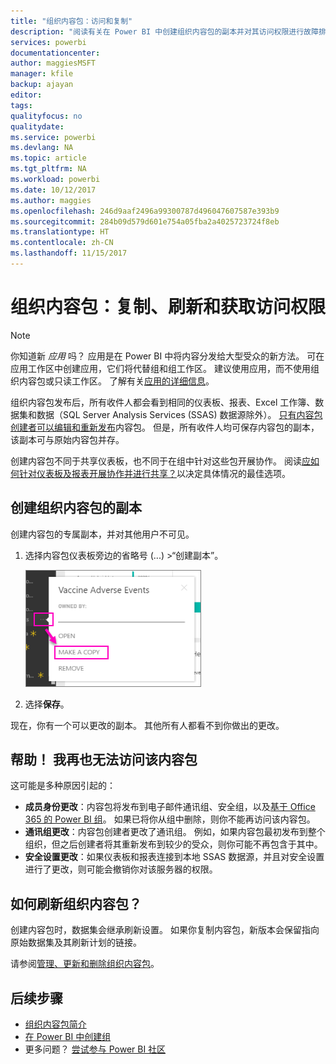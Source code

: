 ```yaml
---
title: "组织内容包：访问和复制"
description: "阅读有关在 Power BI 中创建组织内容包的副本并对其访问权限进行故障排除的信息"
services: powerbi
documentationcenter: 
author: maggiesMSFT
manager: kfile
backup: ajayan
editor: 
tags: 
qualityfocus: no
qualitydate: 
ms.service: powerbi
ms.devlang: NA
ms.topic: article
ms.tgt_pltfrm: NA
ms.workload: powerbi
ms.date: 10/12/2017
ms.author: maggies
ms.openlocfilehash: 246d9aaf2496a99300787d496047607587e393b9
ms.sourcegitcommit: 284b09d579d601e754a05fba2a4025723724f8eb
ms.translationtype: HT
ms.contentlocale: zh-CN
ms.lasthandoff: 11/15/2017
---
```

# <a name="organizational-content-packs-copy-refresh-and-get-access"></a>组织内容包：复制、刷新和获取访问权限
> [!NOTE]
> 你知道新 *应用* 吗？ 应用是在 Power BI 中将内容分发给大型受众的新方法。 可在应用工作区中创建应用，它们将代替组和组工作区。 建议使用应用，而不使用组织内容包或只读工作区。 了解有关[应用的详细信息](service-install-use-apps.md)。
> 
> 

组织内容包发布后，所有收件人都会看到相同的仪表板、报表、Excel 工作簿、数据集和数据（SQL Server Analysis Services (SSAS) 数据源除外）。  [只有内容包创建者可以编辑和重新发布](service-organizational-content-pack-manage-update-delete.md)内容包。  但是，所有收件人均可保存内容包的副本，该副本可与原始内容包并存。

创建内容包不同于共享仪表板，也不同于在组中针对这些包开展协作。 阅读[应如何针对仪表板及报表开展协作并进行共享？](service-how-to-collaborate-distribute-dashboards-reports.md)以决定具体情况的最佳选项。

## <a name="create-a-copy-of-an-organizational-content-pack"></a>创建组织内容包的副本
创建内容包的专属副本，并对其他用户不可见。

1. 选择内容包仪表板旁边的省略号 (...) >“创建副本”。
   
    ![](media/service-organizational-content-pack-copy-refresh-access/power-bi-create-copy-organizational-content-pack.png)
2. 选择**保存**。  

现在，你有一个可以更改的副本。 其他所有人都看不到你做出的更改。

## <a name="help--i-can-no-longer-access-the-content-pack"></a>帮助！  我再也无法访问该内容包
这可能是多种原因引起的：

* **成员身份更改**：内容包将发布到电子邮件通讯组、安全组，以及[基于 Office 365 的 Power BI 组](https://support.office.com/article/Create-a-group-in-Office-365-7124dc4c-1de9-40d4-b096-e8add19209e9)。  如果已将你从组中删除，则你不能再访问该内容包。
* **通讯组更改**：内容包创建者更改了通讯组。 例如，如果内容包最初发布到整个组织，但之后创建者将其重新发布到较少的受众，则你可能不再包含于其中。
* **安全设置更改**：如果仪表板和报表连接到本地 SSAS 数据源，并且对安全设置进行了更改，则可能会撤销你对该服务器的权限。

## <a name="how-are-organizational-content-packs-refreshed"></a>如何刷新组织内容包？
创建内容包时，数据集会继承刷新设置。  如果你复制内容包，新版本会保留指向原始数据集及其刷新计划的链接。 

请参阅[管理、更新和删除组织内容包](service-organizational-content-pack-manage-update-delete.md)。

## <a name="next-steps"></a>后续步骤
* [组织内容包简介](service-organizational-content-pack-introduction.md)
* [在 Power BI 中创建组](service-create-distribute-apps.md)
* 更多问题？ [尝试参与 Power BI 社区](http://community.powerbi.com/)

